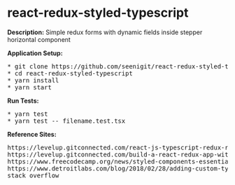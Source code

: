 # react-redux-styled-typescript
**Description:**
Simple redux forms with dynamic fields inside stepper horizontal component

**Application Setup:**
<pre>
* git clone https://github.com/seenigit/react-redux-styled-typescript.git
* cd react-redux-styled-typescript
* yarn install
* yarn start   
</pre>

**Run Tests:**
<pre>
* yarn test
* yarn test -- filename.test.tsx
</pre>

**Reference Sites:**
<pre>
https://levelup.gitconnected.com/react-js-typescript-redux-redux-form-jest-e522995ebe36
https://levelup.gitconnected.com/build-a-react-redux-app-with-typescript-and-redux-form-part-2-8e3b2057d05a
https://www.freecodecamp.org/news/styled-components-essentials-in-three-steps/
https://www.detroitlabs.com/blog/2018/02/28/adding-custom-type-definitions-to-a-third-party-library/
stack overflow
</pre>
